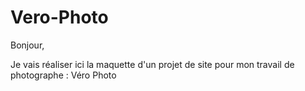 # Vero-Photo

Bonjour,

Je vais réaliser ici la maquette d'un projet de site pour mon travail de photographe : Véro Photo